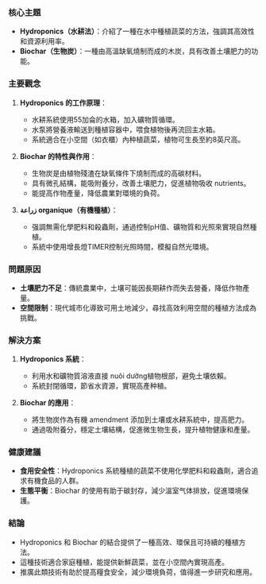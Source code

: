 ### 核心主題
- **Hydroponics（水耕法）**：介紹了一種在水中種植蔬菜的方法，強調其高效性和資源利用率。
- **Biochar（生物炭）**：一種由高溫缺氧燒制而成的木炭，具有改善土壤肥力的功能。

### 主要觀念
1. **Hydroponics 的工作原理**：
   - 水耕系統使用55加侖的水箱，加入礦物質循環。
   - 水泵將營養液輸送到種植容器中，喂食植物後再流回主水箱。
   - 系統適合在小空間（如衣櫃）內种植蔬菜，植物可生長至約8英尺高。

2. **Biochar 的特性與作用**：
   - 生物炭是由植物殘渣在缺氧條件下燒制而成的高碳材料。
   - 具有微孔結構，能吸附養分，改善土壤肥力，促進植物吸收 nutrients。
   - 能提高作物產量，降低農業對環境的負荷。

3. **زراعة organique（有機種植）**：
   - 强調無需化學肥料和殺蟲劑，通過控制pH值、礦物質和光照來實現自然種植。
   - 系統中使用增長燈TIMER控制光照時間，模擬自然光環境。

### 問題原因
- **土壤肥力不足**：傳統農業中，土壤可能因長期耕作而失去營養，降低作物產量。
- **空間限制**：現代城市化導致可用土地減少，尋找高效利用空間的種植方法成為挑戰。

### 解決方案
1. **Hydroponics 系統**：
   - 利用水和礦物質溶液直接 nuôi dưỡng植物根部，避免土壤依賴。
   - 系統封閉循環，節省水資源，實現高產种稙。

2. **Biochar 的應用**：
   - 將生物炭作為有機 amendment 添加到土壤或水耕系統中，提高肥力。
   - 通過吸附養分，穩定土壤結構，促進微生物生長，提升植物健康和產量。

### 健康建議
- **食用安全性**：Hydroponics 系統種植的蔬菜不使用化學肥料和殺蟲劑，適合追求有機食品的人群。
- **生態平衡**：Biochar 的使用有助于碳封存，減少溫室气体排放，促進環境保護。

### 結論
- Hydroponics 和 Biochar 的結合提供了一種高效、環保且可持續的種植方法。
- 這種技術適合家庭種植，能提供新鮮蔬菜，並在小空間內實現高產。
- 推廣此類技術有助於提高糧食安全，減少環境負荷，值得進一步研究和應用。